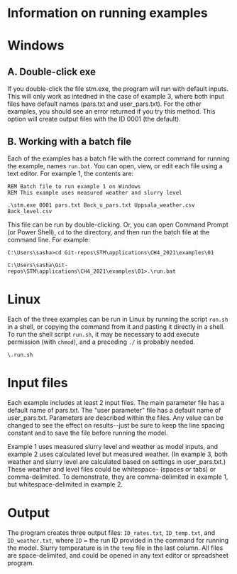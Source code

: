 # Information on running examples

# Windows
## A. Double-click exe
If you double-click the file stm.exe, the program will run with default inputs.
This will only work as intedned in the case of example 3, where both input files have default names (pars.txt and user_pars.txt).
For the other examples, you should see an error returned if you try this method.
This option will create output files with the ID 0001 (the default).

## B. Working with a batch file
Each of the examples has a batch file with the correct command for running the example, names `run.bat`.
You can open, view, or edit each file using a text editor. 
For example 1, the contents are:

```
REM Batch file to run example 1 on Windows
REM This example uses measured weather and slurry level

.\stm.exe 0001 pars.txt Back_u_pars.txt Uppsala_weather.csv Back_level.csv
```

This file can be run by double-clicking.
Or, you can open Command Prompt (or Power Shell), `cd` to the directory, and then run the batch file at the command line.
For example:

```
C:\Users\sasha>cd Git-repos\STM\applications\CH4_2021\examples\01

C:\Users\sasha\Git-repos\STM\applications\CH4_2021\examples\01>.\run.bat
```

# Linux
Each of the three examples can be run in Linux by running the script `run.sh` in a shell, or copying the command from it and pasting it directly in a shell.
To run the shell script `run.sh`, it may be necessary to add execute permission (with `chmod`), and a preceding `./` is probably needed.

```
\.run.sh
```

# Input files
Each example includes at least 2 input files.
The main parameter file has a default name of pars.txt.
The "user parameter" file has a default name of user_pars.txt.
Parameters are described within the files.
Any value can be changed to see the effect on results--just be sure to keep the line spacing constant and to save the file before running the model.

Example 1 uses measured slurry level and weather as model inputs, and example 2 uses calculated level but measured weather.
(In example 3, both weather and slurry level are calculated based on settings in user_pars.txt.)
These weather and level files could be whitespace- (spaces or tabs) or comma-delimited.
To demonstrate, they are comma-delimited in example 1, but whitespace-delimited in example 2. 

# Output
The program creates three output files: `ID_rates.txt`, `ID_temp.txt`, and `ID_weather.txt`, where `ID` = the run ID provided in the command for running the model. 
Slurry temperature is in the `temp` file in the last column.
All files are space-delimited, and could be opened in any text editor or spreadsheet program.
